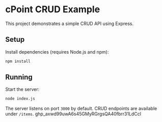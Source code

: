 # cPoint CRUD Example

This project demonstrates a simple CRUD API using Express.

## Setup

Install dependencies (requires Node.js and npm):

```bash
npm install
```

## Running

Start the server:

```bash
node index.js
```

The server listens on port `3000` by default. CRUD endpoints are available under `/items`.
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
